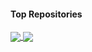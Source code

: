 #### Top Repositories


<a href="https://github.com/siualpinto/SGIDI">
  <img align="center" src="https://github-readme-stats.vercel.app/api/pin/?username=siualpinto&repo=sgidi&theme=algolia" />
</a>
<a href="https://github.com/siualpinto/generic-website">
  <img align="center" src="https://github-readme-stats.vercel.app/api/pin/?username=siualpinto&repo=generic-website&theme=algolia" />
</a>


